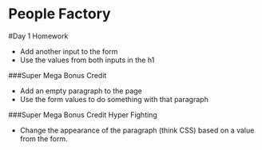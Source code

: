 # People Factory

#Day 1 Homework
- Add another input to the form
- Use the values from both inputs in the h1

###Super Mega Bonus Credit
- Add an empty paragraph to the page
- Use the form values to do something with that paragraph

###Super Mega Bonus Credit Hyper Fighting
- Change the appearance of the paragraph (think CSS) based on a value from the form.